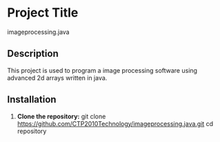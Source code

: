 # Project Title
imageprocessing.java

## Description
This project is used to program a image processing software using advanced 2d arrays written in java.

## Installation

1. **Clone the repository:**
   git clone https://github.com/CTP2010Technology/imageprocessing.java.git
   cd repository
